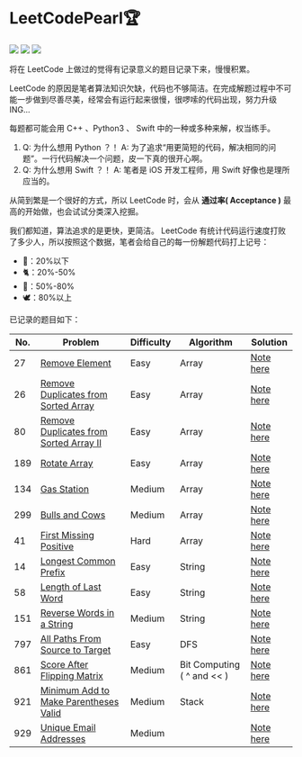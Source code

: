 # LeetCodePearl🏆

![](https://img.shields.io/badge/Player-Chris_Cheung-blue.svg) ![](https://img.shields.io/badge/Language-%20C++/Python3/Swift%20-orange.svg) ![](https://img.shields.io/badge/Status-Updating-brightgreen.svg)

将在 LeetCode 上做过的觉得有记录意义的题目记录下来，慢慢积累。

 LeetCode 的原因是笔者算法知识欠缺，代码也不够简洁。在完成解题过程中不可能一步做到尽善尽美，经常会有运行起来很慢，很啰嗦的代码出现，努力升级 ING...

每题都可能会用 C++ 、Python3 、 Swift 中的一种或多种来解，权当练手。
1. Q: 为什么想用 Python ？！ A: 为了追求“用更简短的代码，解决相同的问题”。一行代码解决一个问题，皮一下真的很开心啊。
2. Q: 为什么想用 Swift ？！ A: 笔者是 iOS 开发工程师，用 Swift 好像也是理所应当的。

从简到繁是一个很好的方式，所以 LeetCode 时，会从 **通过率( Acceptance )** 最高的开始做，也会试试分类深入挖掘。

我们都知道，算法追求的是更快，更简洁。 LeetCode 有统计代码运行速度打败了多少人，所以按照这个数据，笔者会给自己的每一份解题代码打上记号：

* 🐌：20%以下
* 🐈：20%-50%
* 🐎：50%-80%
* 🕊️：80%以上

已记录的题目如下：

| No.  | Problem                                                      | Difficulty | Algorithm                  | Solution                                                     |
| ---- | ------------------------------------------------------------ | ---------- | -------------------------- | ------------------------------------------------------------ |
| 27  | [Remove Element](https://leetcode.com/problems/remove-element/) | Easy     |   Array                         | [Note here](https://github.com/objchris/LeetCodePearl/tree/master/27.Remove%20Element) |
| 26  | [Remove Duplicates from Sorted Array](https://leetcode.com/problems/remove-duplicates-from-sorted-array/) | Easy     |   Array                         | [Note here](https://github.com/objchris/LeetCodePearl/tree/master/26.Remove%20Duplicates%20from%20Sorted%20Array) |
| 80  | [Remove Duplicates from Sorted Array II](https://leetcode.com/problems/remove-duplicates-from-sorted-array-ii/) | Easy     |   Array                         | [Note here](https://github.com/objchris/LeetCodePearl/tree/master/26.Remove%20Duplicates%20from%20Sorted%20Array) |
| 189  | [Rotate Array](https://leetcode.com/problems/rotate-array/) | Easy     |   Array                         | [Note here](https://github.com/objchris/LeetCodePearl/tree/master/189.Rotate%20Array) |
| 134  | [Gas Station](https://leetcode.com/problems/gas-station/) | Medium     |   Array                         | [Note here](https://github.com/objchris/LeetCodePearl/tree/master/134.Gas%20Station) |
| 299  | [Bulls and Cows](https://leetcode.com/problems/bulls-and-cows/) | Medium     |   Array    | [Note here](https://github.com/objchris/LeetCodePearl/tree/master/299.Bulls%20and%20Cows) |
| 41  | [First Missing Positive](https://leetcode.com/problems/first-missing-positive/) | Hard     |   Array    | [Note here](https://github.com/objchris/LeetCodePearl/tree/master/41.First%20Missing%20Positive) |
| 14  | [Longest Common Prefix](https://leetcode.com/problems/longest-common-prefix/) | Easy     |   String    | [Note here](https://github.com/objchris/LeetCodePearl/tree/master/14.Longest%20Common%20Prefix) |
| 58  | [Length of Last Word](https://leetcode.com/problems/length-of-last-word/) | Easy     |   String    | [Note here](https://github.com/objchris/LeetCodePearl/tree/master/58.Length%20of%20Last%20Word) |
| 151  | [Reverse Words in a String](https://leetcode.com/problems/reverse-words-in-a-string/) | Medium     |   String    | [Note here](https://github.com/objchris/LeetCodePearl/tree/master/151.Reverse%20Words%20in%20a%20String) |
| 797  | [All Paths From Source to Target](https://leetcode.com/problems/all-paths-from-source-to-target/description/) | Easy       | DFS                        | [Note here](https://github.com/objchris/LeetCodePearl/tree/master/797.All%20Paths%20From%20Source%20to%20Target) |
| 861  | [Score After Flipping Matrix](https://leetcode.com/problems/score-after-flipping-matrix/) | Medium     | Bit Computing ( ^ and << ) | [Note here](https://github.com/objchris/LeetCodePearl/tree/master/861.Score%20After%20Flipping%20Matrix) |
| 921  | [Minimum Add to Make Parentheses Valid](https://leetcode.com/problems/minimum-add-to-make-parentheses-valid/) | Medium     | Stack                      | [Note here](https://github.com/objchris/LeetCodePearl/tree/master/921.Minimum%20Add%20to%20Make%20Parentheses%20Valid) |
| 929  | [Unique Email Addresses](https://leetcode.com/problems/unique-email-addresses/) | Medium     |                            | [Note here](https://github.com/objchris/LeetCodePearl/tree/master/929.Unique%20Email%20Addresses) |

